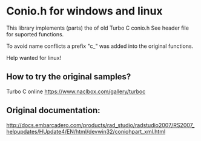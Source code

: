 # Conio.h for windows and linux

This library implements (parts) the of old Turbo C conio.h
See header file for suported functions.

To avoid name conflicts a prefix "c_" was added into the original functions.

Help wanted for linux!

## How to try the original samples? 

Turbo C online
https://www.naclbox.com/gallery/turboc


## Original documentation:

http://docs.embarcadero.com/products/rad_studio/radstudio2007/RS2007_helpupdates/HUpdate4/EN/html/devwin32/coniohpart_xml.html


